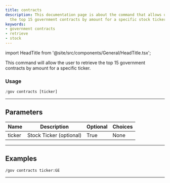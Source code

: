 ```yaml
---
title: contracts
description: This documentation page is about the command that allows users to retrieve
  the top 15 government contracts by amount for a specific stock ticker.
keywords:
- government contracts
- retrieve
- stock
---
```


import HeadTitle from '@site/src/components/General/HeadTitle.tsx';

<HeadTitle title="government: contracts - Discord Reference | OpenBB Bot Docs" />

This command will allow the user to retrieve the top 15 government contracts by amount for a specific ticker.

### Usage

```python wordwrap
/gov contracts [ticker]
```

---

## Parameters

| Name | Description | Optional | Choices |
| ---- | ----------- | -------- | ------- |
| ticker | Stock Ticker (optional) | True | None |


---

## Examples

```
/gov contracts ticker:GE
```

---
